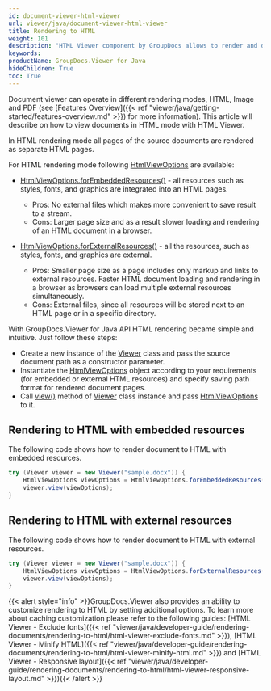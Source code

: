 ```yaml
---
id: document-viewer-html-viewer
url: viewer/java/document-viewer-html-viewer
title: Rendering to HTML
weight: 101
description: "HTML Viewer component by GroupDocs allows to render and display documents of PDF, Word, Excel, PowerPoint and many other file formats within Java applications."
keywords: 
productName: GroupDocs.Viewer for Java
hideChildren: True
toc: True
---
```

Document viewer can operate in different rendering modes, HTML, Image and PDF (see [Features Overview]({{< ref "viewer/java/getting-started/features-overview.md" >}}) for more information). This article will describe on how to view documents in HTML mode with HTML Viewer.

In HTML rendering mode all pages of the source documents are rendered as separate HTML pages. 

For HTML rendering mode following [HtmlViewOptions](https://apireference.groupdocs.com/viewer/java/com.groupdocs.viewer.options/HtmlViewOptions) are available:
* [HtmlViewOptions.forEmbeddedResources()](https://apireference.groupdocs.com/viewer/java/com.groupdocs.viewer.options/HtmlViewOptions#forEmbeddedResources()) - all resources such as styles, fonts, and graphics are integrated into an HTML pages.
 
    * Pros: No external files which makes more convenient to save result to a stream.        
    * Cons: Larger page size and as a result slower loading and rendering of an HTML document in a browser.        
* [HtmlViewOptions.forExternalResources()](https://apireference.groupdocs.com/viewer/java/com.groupdocs.viewer.options/HtmlViewOptions#forExternalResources()) - all the resources, such as styles, fonts, and graphics are external.    
    * Pros: Smaller page size as a page includes only markup and links to external resources. Faster HTML document loading and rendering in a browser as browsers can load multiple external resources simultaneously.        
    * Cons: External files, since all resources will be stored next to an HTML page or in a specific directory.  

With GroupDocs.Viewer for Java API HTML rendering became simple and intuitive. Just follow these steps:
* Create a new instance of the [Viewer](https://apireference.groupdocs.com/viewer/java/com.groupdocs.viewer/Viewer) class and pass the source document path as a constructor parameter.
* Instantiate the [HtmlViewOptions](https://apireference.groupdocs.com/viewer/java/com.groupdocs.viewer.options/HtmlViewOptions) object according to your requirements (for embedded or external HTML resources) and specify saving path format for rendered document pages.
* Call [view()](https://apireference.groupdocs.com/viewer/java/com.groupdocs.viewer/Viewer#view(com.groupdocs.viewer.options.ViewOptions)) method of [Viewer](https://apireference.groupdocs.com/viewer/java/com.groupdocs.viewer/Viewer) class instance and pass [HtmlViewOptions](https://apireference.groupdocs.com/viewer/java/com.groupdocs.viewer.options/HtmlViewOptions) to it.

## Rendering to HTML with embedded resources

The following code shows how to render document to HTML with embedded resources.  

```java
try (Viewer viewer = new Viewer("sample.docx")) {
    HtmlViewOptions viewOptions = HtmlViewOptions.forEmbeddedResources();
    viewer.view(viewOptions);
}
```

## Rendering to HTML with external resources

The following code shows how to render document to HTML with external resources.  

```java
try (Viewer viewer = new Viewer("sample.docx")) {
    HtmlViewOptions viewOptions = HtmlViewOptions.forExternalResources();
    viewer.view(viewOptions);
}
```

{{< alert style="info" >}}GroupDocs.Viewer also provides an ability to customize rendering to HTML by setting additional options. To learn more about caching customization please refer to the following guides: [HTML Viewer - Exclude fonts]({{< ref "viewer/java/developer-guide/rendering-documents/rendering-to-html/html-viewer-exclude-fonts.md" >}}), [HTML Viewer - Minify HTML]({{< ref "viewer/java/developer-guide/rendering-documents/rendering-to-html/html-viewer-minify-html.md" >}}) and [HTML Viewer - Responsive layout]({{< ref "viewer/java/developer-guide/rendering-documents/rendering-to-html/html-viewer-responsive-layout.md" >}}){{< /alert >}}
